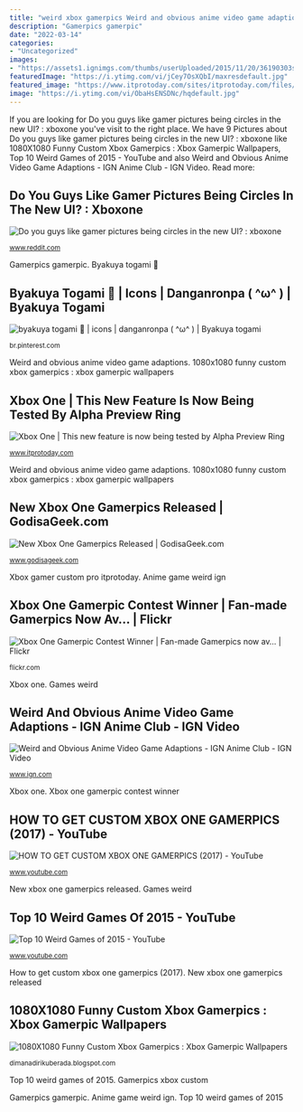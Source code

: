 ```yaml
---
title: "weird xbox gamerpics Weird and obvious anime video game adaptions"
description: "Gamerpics gamerpic"
date: "2022-03-14"
categories:
- "Uncategorized"
images:
- "https://assets1.ignimgs.com/thumbs/userUploaded/2015/11/20/36190303swordartgamesduh-1448052163365_1280w.jpg"
featuredImage: "https://i.ytimg.com/vi/jCey7OsXQbI/maxresdefault.jpg"
featured_image: "https://www.itprotoday.com/sites/itprotoday.com/files/gallery_promo_image/customgamerpic7_0.PNG"
image: "https://i.ytimg.com/vi/ObaHsENSDNc/hqdefault.jpg"
---
```


If you are looking for Do you guys like gamer pictures being circles in the new UI? : xboxone you've visit to the right place. We have 9 Pictures about Do you guys like gamer pictures being circles in the new UI? : xboxone like 1080X1080 Funny Custom Xbox Gamerpics : Xbox Gamerpic Wallpapers, Top 10 Weird Games of 2015 - YouTube and also Weird and Obvious Anime Video Game Adaptions - IGN Anime Club - IGN Video. Read more:

## Do You Guys Like Gamer Pictures Being Circles In The New UI? : Xboxone

![Do you guys like gamer pictures being circles in the new UI? : xboxone](https://external-preview.redd.it/DuwEEp9EP1qUAMVMsX3Uh5jwzQPG-BW0Y_bB7JzKU8o.jpg?auto=webp&amp;s=1fcb9e8c440b95ca1434dcf08b8bc8e0e91cf511 "1080x1080 funny custom xbox gamerpics : xbox gamerpic wallpapers")

<small>www.reddit.com</small>

Gamerpics gamerpic. Byakuya togami 👑

## Byakuya Togami 👑 | Icons | Danganronpa ( ^ω^ ) | Byakuya Togami

![byakuya togami 👑 | icons | danganronpa ( ^ω^ ) | Byakuya togami](https://i.pinimg.com/originals/c2/e3/24/c2e3241390926c81b4a4f305de62d12c.jpg "Anime game weird ign")

<small>br.pinterest.com</small>

Weird and obvious anime video game adaptions. 1080x1080 funny custom xbox gamerpics : xbox gamerpic wallpapers

## Xbox One | This New Feature Is Now Being Tested By Alpha Preview Ring

![Xbox One | This new feature is now being tested by Alpha Preview Ring](https://www.itprotoday.com/sites/itprotoday.com/files/gallery_promo_image/customgamerpic7_0.PNG "Gamerpics xbox custom")

<small>www.itprotoday.com</small>

Weird and obvious anime video game adaptions. 1080x1080 funny custom xbox gamerpics : xbox gamerpic wallpapers

## New Xbox One Gamerpics Released | GodisaGeek.com

![New Xbox One Gamerpics Released | GodisaGeek.com](https://www.godisageek.com/wp-content/uploads/Xbox-One-featured6.jpg "Gamer guys")

<small>www.godisageek.com</small>

Xbox gamer custom pro itprotoday. Anime game weird ign

## Xbox One Gamerpic Contest Winner | Fan-made Gamerpics Now Av… | Flickr

![Xbox One Gamerpic Contest Winner | Fan-made Gamerpics now av… | Flickr](https://c2.staticflickr.com/8/7306/12110833443_ba2b16a7e3_b.jpg "Gamer guys")

<small>flickr.com</small>

Xbox one. Games weird

## Weird And Obvious Anime Video Game Adaptions - IGN Anime Club - IGN Video

![Weird and Obvious Anime Video Game Adaptions - IGN Anime Club - IGN Video](https://assets1.ignimgs.com/thumbs/userUploaded/2015/11/20/36190303swordartgamesduh-1448052163365_1280w.jpg "1080x1080 funny custom xbox gamerpics : xbox gamerpic wallpapers")

<small>www.ign.com</small>

Xbox one. Xbox one gamerpic contest winner

## HOW TO GET CUSTOM XBOX ONE GAMERPICS (2017) - YouTube

![HOW TO GET CUSTOM XBOX ONE GAMERPICS (2017) - YouTube](https://i.ytimg.com/vi/ObaHsENSDNc/hqdefault.jpg "Gamerpics xbox custom")

<small>www.youtube.com</small>

New xbox one gamerpics released. Games weird

## Top 10 Weird Games Of 2015 - YouTube

![Top 10 Weird Games of 2015 - YouTube](https://i.ytimg.com/vi/jCey7OsXQbI/maxresdefault.jpg "How to get custom xbox one gamerpics (2017)")

<small>www.youtube.com</small>

How to get custom xbox one gamerpics (2017). New xbox one gamerpics released

## 1080X1080 Funny Custom Xbox Gamerpics : Xbox Gamerpic Wallpapers

![1080X1080 Funny Custom Xbox Gamerpics : Xbox Gamerpic Wallpapers](https://lh5.googleusercontent.com/proxy/1CBzAlyyveRNuk9m2y4yEeHgf8anNSO3UINIdmr0cNS2YJ0f_pEfnpBZMDheLauva-nnEyZlsn9eUmK4pGyY75ZSgjjAMs0SKA=w1200-h630-p-k-no-nu "Xbox one gamerpic contest winner")

<small>dimanadirikuberada.blogspot.com</small>

Top 10 weird games of 2015. Gamerpics xbox custom

Gamerpics gamerpic. Anime game weird ign. Top 10 weird games of 2015
